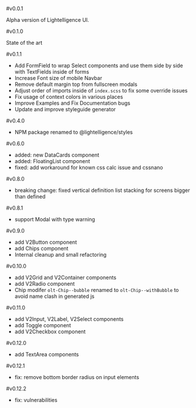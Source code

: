 #v0.0.1

Alpha version of Lightelligence UI.


#v0.1.0

State of the art

#v0.1.1

- Add FormField to wrap Select components and use them side by side with TextFields inside of forms
- Increase Font size of mobile Navbar
- Remove default margin top from fullscreen modals
- Adjust order of imports inside of `index.scss` to fix some override issues
- Fix usage of context colors in various places
- Improve Examples and Fix Documentation bugs
- Update and improve styleguide generator

#v0.4.0
- NPM package renamed to @lightelligence/styles

#v0.6.0

- added: new DataCards component
- added: FloatingList component
- fixed: add workaround for known css calc issue and cssnano

#v0.8.0

- breaking change: fixed vertical definition list stacking for screens bigger than defined

#v0.8.1

- support Modal with type warning

#v0.9.0

- add V2Button component
- add Chips component
- Internal cleanup and small refactoring

#v0.10.0

- add V2Grid and V2Container components
- add V2Radio component
- Chip modifer `olt-Chip--bubble` renamed to `olt-Chip--withBubble` to avoid name clash in generated js

#v0.11.0

- add V2Input, V2Label, V2Select components
- add Toggle component
- add V2Checkbox component

#v0.12.0

- add TextArea components

#v0.12.1

- fix: remove bottom border radius on input elements

#v0.12.2

- fix: vulnerabilities
